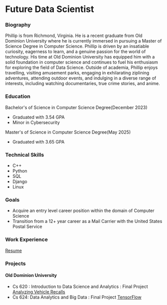 # Future Data Scientist

### Biography
Phillip is from Richmond, Virginia. He is a recent graduate from Old Dominion University where he is currently immersed in pursuing a Master of Science Degree in Computer Science.  Phillip is driven by an insatiable curiosity, eagerness to learn, and a genuine passion for the world of technology.   His time at Old Dominion University has equipped him with a solid foundation in computer science and continues to fuel his enthusiasm for exploring the field of Data Science. Outside of academia, Phillip enjoys travelling, visiting amusement parks, engaging in exhilarating ziplining adventures, attending outdoor events, and indulging in a diverse range of interests, including watching documentaries, true crime stories, and anime.
### Education
Bachelor's of Science in Computer Science Degree(December 2023)
* Graduated with 3.54 GPA
* Minor in Cybersecurity

Master's of Science in Computer Science Degree(May 2025)
* Graduated with 3.65 GPA
  
### Technical Skills
* C++
* Python
* SQL
* Django
* Linux

### Goals
* Acquire an entry level career position within the domain of Computer Science
* Transition from a 12+ year career as a Mail Carrier with the United States Postal Service

### Work Experience
[Resume](https://philewj.github.io/assets/Phillip_Wilson_Resume2_May-2024.pdf)
### Projects
#### Old Dominion University
* Cs 620 : Introduction to Data Science and Analytics :  Final Project [Analyzing Vehicle Recalls](https://colab.research.google.com/drive/1Jl9an2YjIbR9_999cmjBbqVKSRaG-8AZ?usp=sharing)  
* Cs 624: Data Analytics and Big Data :                  Final Project [TensorFlow](https://colab.research.google.com/drive/1M9FlHswR6hzqGWMrLyRNZy2vGfrp_s8c?usp=sharing)



